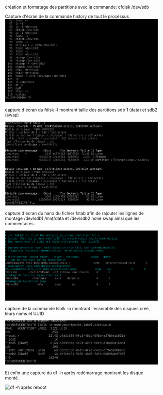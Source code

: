 création et formatage des partitions avec la commande: cfdisk /dev/sdb

Capture d'écran de la commande history de tout le procéssus
![history](https://github.com/Hillman-gaetan/Checkpoint-1/blob/main/History.png)

capture d'écran du fdisk -l montrant taille des partitions sdb 1 (data) et sdb2 (swap)

![fdisk](https://github.com/Hillman-gaetan/Checkpoint-1/blob/main/fdisk-l%20result.png)

capture d'écran du nano du fichier fstab afin de rajouter les lignes de montage /dev/sdb1 /mnt/data et /dev/sdb2 none swap ainsi que les commentaires.


![nano](https://github.com/Hillman-gaetan/Checkpoint-1/blob/main/Nano%20of%20fstab.png)

capture de la commande lsblk -o montrant l'ensemble des disques créé, leurs noms et UUID

![lsblk](https://github.com/Hillman-gaetan/Checkpoint-1/blob/main/lsblk-o%20results.png)

Et enfin une capture du df -h après redémarrage montrant les disque monté.

![df -h après reboot](https://github.com/Hillman-gaetan/Checkpoint-1/blob/main/df%20-h%20apr%C3%A8s%20reboot.png)
